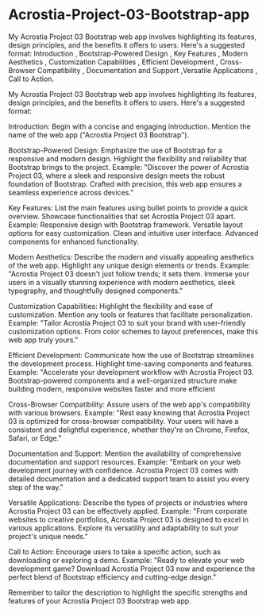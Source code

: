 # Acrostia-Project-03-Bootstrap-app
 My Acrostia Project 03 Bootstrap web app involves highlighting its features, design principles, and the benefits it offers to users. Here's a suggested format:  Introduction , Bootstrap-Powered Design , Key Features , Modern Aesthetics ,  Customization Capabilities  ,  Efficient Development , Cross-Browser Compatibility , Documentation and Support ,Versatile Applications , Call to Action.


My Acrostia Project 03 Bootstrap web app involves highlighting its features, design principles, and the benefits it offers to users. Here's a suggested format:

Introduction:
Begin with a concise and engaging introduction.
Mention the name of the web app ("Acrostia Project 03 Bootstrap").


Bootstrap-Powered Design:
Emphasize the use of Bootstrap for a responsive and modern design.
Highlight the flexibility and reliability that Bootstrap brings to the project.
Example:
"Discover the power of Acrostia Project 03, where a sleek and responsive design meets the robust foundation of Bootstrap. Crafted with precision, this web app ensures a seamless experience across devices."


Key Features:
List the main features using bullet points to provide a quick overview.
Showcase functionalities that set Acrostia Project 03 apart.
Example:
Responsive design with Bootstrap framework.
Versatile layout options for easy customization.
Clean and intuitive user interface.
Advanced components for enhanced functionality.


Modern Aesthetics:
Describe the modern and visually appealing aesthetics of the web app.
Highlight any unique design elements or trends.
Example:
"Acrostia Project 03 doesn't just follow trends; it sets them. Immerse your users in a visually stunning experience with modern aesthetics, sleek typography, and thoughtfully designed components."



Customization Capabilities:
Highlight the flexibility and ease of customization.
Mention any tools or features that facilitate personalization.
Example:
"Tailor Acrostia Project 03 to suit your brand with user-friendly customization options. From color schemes to layout preferences, make this web app truly yours."


Efficient Development:
Communicate how the use of Bootstrap streamlines the development process.
Highlight time-saving components and features.
Example:
"Accelerate your development workflow with Acrostia Project 03. Bootstrap-powered components and a well-organized structure make building modern, responsive websites faster and more efficient


Cross-Browser Compatibility:
Assure users of the web app's compatibility with various browsers.
Example:
"Rest easy knowing that Acrostia Project 03 is optimized for cross-browser compatibility. Your users will have a consistent and delightful experience, whether they're on Chrome, Firefox, Safari, or Edge."



Documentation and Support:
Mention the availability of comprehensive documentation and support resources.
Example:
"Embark on your web development journey with confidence. Acrostia Project 03 comes with detailed documentation and a dedicated support team to assist you every step of the way."



Versatile Applications:
Describe the types of projects or industries where Acrostia Project 03 can be effectively applied.
Example:
"From corporate websites to creative portfolios, Acrostia Project 03 is designed to excel in various applications. Explore its versatility and adaptability to suit your project's unique needs."


Call to Action:
Encourage users to take a specific action, such as downloading or exploring a demo.
Example:
"Ready to elevate your web development game? Download Acrostia Project 03 now and experience the perfect blend of Bootstrap efficiency and cutting-edge design."


Remember to tailor the description to highlight the specific strengths and features of your Acrostia Project 03 Bootstrap web app.
